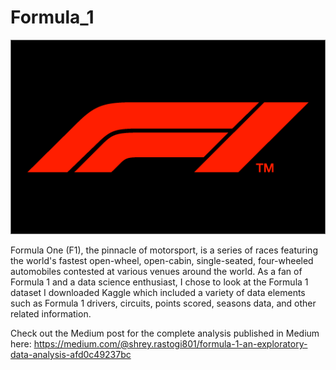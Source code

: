 # Formula_1

<p align="center">
  <img src="https://github.com/shreyrastogi0508/Formula_1/blob/master/f1.png" alt="Sublime's custom image"/>
</p>

Formula One (F1), the pinnacle of motorsport, is a series of races featuring the world's fastest open-wheel, open-cabin, single-seated, four-wheeled automobiles contested at various venues around the world. As a fan of Formula 1 and a data science enthusiast, I chose to look at the Formula 1 dataset I downloaded  Kaggle which included a variety of data elements such as Formula 1 drivers, circuits, points scored, seasons data, and other related information.

Check out the Medium post for the complete analysis published in Medium here: https://medium.com/@shrey.rastogi801/formula-1-an-exploratory-data-analysis-afd0c49237bc



